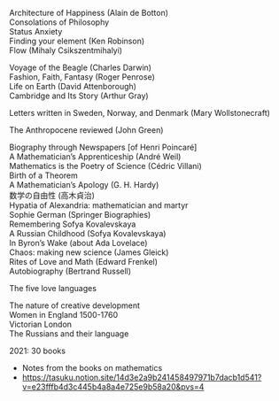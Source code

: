 <p>Architecture of Happiness (Alain de Botton)<br>
Consolations of Philosophy<br>
Status Anxiety<br>
Finding your element (Ken Robinson)<br>
Flow (Mihaly Csikszentmihalyi)</p>
<p>Voyage of the Beagle (Charles Darwin)<br>
Fashion, Faith, Fantasy (Roger Penrose)<br>
Life on Earth (David Attenborough)<br>
Cambridge and Its Story (Arthur Gray)</p>
<p>Letters written in Sweden, Norway, and Denmark (Mary Wollstonecraft)</p>
<p>The Anthropocene reviewed (John Green)</p>
<p>Biography through Newspapers [of Henri Poincaré]<br>
A Mathematician’s Apprenticeship (André Weil)<br>
Mathematics is the Poetry of Science (Cédric Villani)<br>
Birth of a Theorem<br>
A Mathematician’s Apology (G. H. Hardy)<br>
数学の自由性 (高木貞治)<br>
Hypatia of Alexandria: mathematician and martyr<br>
Sophie German (Springer Biographies)<br>
Remembering Sofya Kovalevskaya<br>
A Russian Childhood (Sofya Kovalevskaya)<br>
In Byron’s Wake (about Ada Lovelace)<br>
Chaos: making new science (James Gleick)<br>
Rites of Love and Math (Edward Frenkel)<br>
Autobiography (Bertrand Russell)</p>
<p>The five love languages</p>
<p>The nature of creative development<br>
Women in England 1500-1760<br>
Victorian London<br>
The Russians and their language</p>
<p>2021: 30 books</p>
<ul>
<li>Notes from the books on mathematics</li>
<li><a href="https://tasuku.notion.site/14d3e2a9b241458497971b7dacb1d541?v=e23fffb4d3c445b4a8a4e725e9b58a20&amp;pvs=4">https://tasuku.notion.site/14d3e2a9b241458497971b7dacb1d541?v=e23fffb4d3c445b4a8a4e725e9b58a20&amp;pvs=4</a></li>
</ul>

